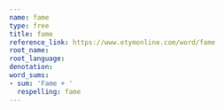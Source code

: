 ```yaml
---
name: fame
type: free
title: fame
reference_link: https://www.etymonline.com/word/fame
root_name: 
root_language: 
denotation: 
word_sums:
- sum: 'Fame + '
  respelling: fame
---
```

